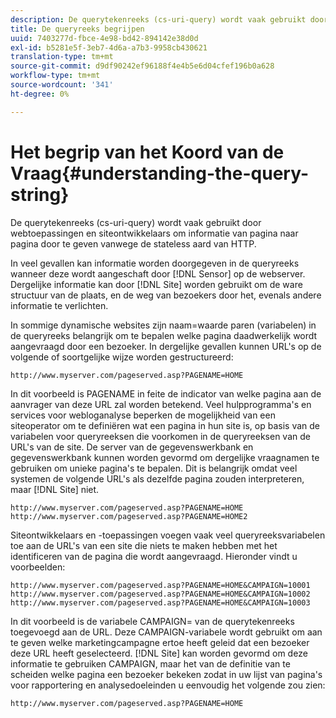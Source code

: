 ```yaml
---
description: De querytekenreeks (cs-uri-query) wordt vaak gebruikt door webtoepassingen en siteontwikkelaars om informatie van pagina naar pagina door te geven vanwege de stateless aard van HTTP.
title: De queryreeks begrijpen
uuid: 7403277d-fbce-4e98-bd42-894142e38d0d
exl-id: b5281e5f-3eb7-4d6a-a7b3-9958cb430621
translation-type: tm+mt
source-git-commit: d9df90242ef96188f4e4b5e6d04cfef196b0a628
workflow-type: tm+mt
source-wordcount: '341'
ht-degree: 0%

---
```


# Het begrip van het Koord van de Vraag{#understanding-the-query-string}

De querytekenreeks (cs-uri-query) wordt vaak gebruikt door webtoepassingen en siteontwikkelaars om informatie van pagina naar pagina door te geven vanwege de stateless aard van HTTP.

In veel gevallen kan informatie worden doorgegeven in de queryreeks wanneer deze wordt aangeschaft door [!DNL Sensor] op de webserver. Dergelijke informatie kan door [!DNL Site] worden gebruikt om de ware structuur van de plaats, en de weg van bezoekers door het, evenals andere informatie te verlichten.

In sommige dynamische websites zijn naam=waarde paren (variabelen) in de queryreeks belangrijk om te bepalen welke pagina daadwerkelijk wordt aangevraagd door een bezoeker. In dergelijke gevallen kunnen URL&#39;s op de volgende of soortgelijke wijze worden gestructureerd:

```
http://www.myserver.com/pageserved.asp?PAGENAME=HOME
```

In dit voorbeeld is PAGENAME in feite de indicator van welke pagina aan de aanvrager van deze URL zal worden betekend. Veel hulpprogramma&#39;s en services voor webloganalyse beperken de mogelijkheid van een siteoperator om te definiëren wat een pagina in hun site is, op basis van de variabelen voor queryreeksen die voorkomen in de queryreeksen van de URL&#39;s van de site. De server van de gegevenswerkbank en gegevenswerkbank kunnen worden gevormd om dergelijke vraagnamen te gebruiken om unieke pagina&#39;s te bepalen. Dit is belangrijk omdat veel systemen de volgende URL&#39;s als dezelfde pagina zouden interpreteren, maar [!DNL Site] niet.

```
http://www.myserver.com/pageserved.asp?PAGENAME=HOME
http://www.myserver.com/pageserved.asp?PAGENAME=HOME2
```

Siteontwikkelaars en -toepassingen voegen vaak veel queryreeksvariabelen toe aan de URL&#39;s van een site die niets te maken hebben met het identificeren van de pagina die wordt aangevraagd. Hieronder vindt u voorbeelden:

```
http://www.myserver.com/pageserved.asp?PAGENAME=HOME&CAMPAIGN=10001
http://www.myserver.com/pageserved.asp?PAGENAME=HOME&CAMPAIGN=10002
http://www.myserver.com/pageserved.asp?PAGENAME=HOME&CAMPAIGN=10003
```

In dit voorbeeld is de variabele CAMPAIGN= van de querytekenreeks toegevoegd aan de URL. Deze CAMPAIGN-variabele wordt gebruikt om aan te geven welke marketingcampagne ertoe heeft geleid dat een bezoeker deze URL heeft geselecteerd. [!DNL Site] kan worden gevormd om deze informatie te gebruiken CAMPAIGN, maar het van de definitie van te scheiden welke pagina een bezoeker bekeken zodat in uw lijst van pagina&#39;s voor rapportering en analysedoeleinden u eenvoudig het volgende zou zien:

```
http://www.myserver.com/pageserved.asp?PAGENAME=HOME
```
